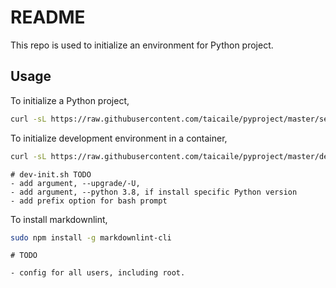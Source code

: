 # README
<!-- markdownlint-disable line-length -->

This repo is used to initialize an environment for Python project.

## Usage

To initialize a Python project,

```bash
curl -sL https://raw.githubusercontent.com/taicaile/pyproject/master/setup.sh | bash
```

To initialize development environment in a container,

```bash
curl -sL https://raw.githubusercontent.com/taicaile/pyproject/master/dev-init.sh | sudo bash
```

```text
# dev-init.sh TODO
- add argument, --upgrade/-U,
- add argument, --python 3.8, if install specific Python version
- add prefix option for bash prompt
```

To install markdownlint,

```bash
sudo npm install -g markdownlint-cli
```

```text
# TODO

- config for all users, including root.

```
